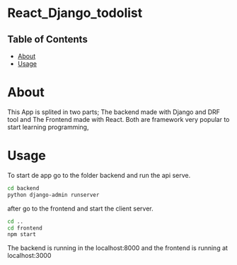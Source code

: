 ﻿# React_Django_todolist

## Table of Contents

- [About](#about)
- [Usage](#usage)

# About 

This App is splited in two parts; The backend made with Django and DRF tool and The Frontend made with React.
Both are framework very popular to start learning programming,

# Usage

To start de app go to the folder backend and run the api serve.

```sh 
cd backend
python django-admin runserver
```
after go to the frontend and start the client server.
```sh 
cd .. 
cd frontend
npm start
```
The backend is running in the localhost:8000 
and the frontend is running at localhost:3000
